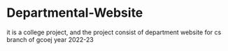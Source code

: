 # Departmental-Website
it is a college project, and the project consist of department website for cs branch of gcoej year 2022-23
